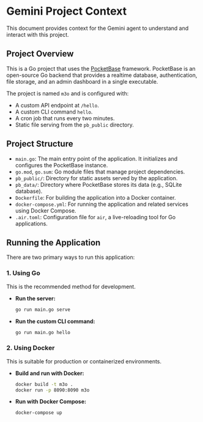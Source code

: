 # Gemini Project Context

This document provides context for the Gemini agent to understand and interact with this project.

## Project Overview

This is a Go project that uses the [PocketBase](https://pocketbase.io/) framework. PocketBase is an open-source Go backend that provides a realtime database, authentication, file storage, and an admin dashboard in a single executable.

The project is named `m3o` and is configured with:

- A custom API endpoint at `/hello`.
- A custom CLI command `hello`.
- A cron job that runs every two minutes.
- Static file serving from the `pb_public` directory.

## Project Structure

- `main.go`: The main entry point of the application. It initializes and configures the PocketBase instance.
- `go.mod`, `go.sum`: Go module files that manage project dependencies.
- `pb_public/`: Directory for static assets served by the application.
- `pb_data/`: Directory where PocketBase stores its data (e.g., SQLite database).
- `Dockerfile`: For building the application into a Docker container.
- `docker-compose.yml`: For running the application and related services using Docker Compose.
- `.air.toml`: Configuration file for `air`, a live-reloading tool for Go applications.

## Running the Application

There are two primary ways to run this application:

### 1. Using Go

This is the recommended method for development.

- **Run the server:**
  ```bash
  go run main.go serve
  ```
- **Run the custom CLI command:**
  ```bash
  go run main.go hello
  ```

### 2. Using Docker

This is suitable for production or containerized environments.

- **Build and run with Docker:**
  ```bash
  docker build -t m3o .
  docker run -p 8090:8090 m3o
  ```
- **Run with Docker Compose:**
  ```bash
  docker-compose up
  ```
